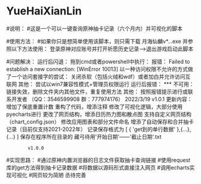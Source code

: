 # YueHaiXianLin
#说明：
#这是一个可以一键查询原神抽卡记录（六个月内）并可视化的脚本

#使用方法：
#如果你只是想简单使用该脚本，则只需下载 月海仙麟v*.*.*.exe 并参照以下方法使用：
    登录原神对应账号并打开祈愿历史记录-->退出游戏启动此脚本

#问题解决：
    运行后闪退：
        拖到cmd或者powershell中执行：
            报错：
                 Failed to establish a new connection: [WinError 10013] 以一种访问权限不允许的方式做了一个访问套接字的尝试：
                    关闭杀软（包括火绒和wdf）或者加白并允许访问互联网
                 其他：
                    尝试以win7兼容性模式+管理员权限运行
    运行后报错：
        *** 不可用：
            链接失效，删除文件夹内其他文件，重复使用方法
        其他：
            按照报错提示进行或联系开发者 （QQ：3546599908  群：777974176）
2022/3/19   v1.0.1 
更新内容：
    增加了保底重置计数
    重构了代码，增添注释
    修改了可视化逻辑，大部分使用pyecharts进行
    更改了网页结构，增添日历热力图和散点图
    支持自定义网页结构（chart_config.json）
    修改应用图表和部分文件命名
    增添了自动保存和合并抽卡记录（目前仅支持2021-2022年）
        记录保存格式为  [ { 'get到的单行数据' },{...},{...} ]
    保存在程序所在目录的 藏弓待用'开始日期'——'截止日期'.txt
    
            v1.0.0
#实现思路：
#通过原神内置浏览器的日志文件获取抽卡查询链接
#使用request库的get方法得到抽卡记录数据
#将数据以源码形式直接注入网页
#调用echarts实现可视化
#网页较为简陋  丞待完善

